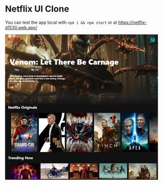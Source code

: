 
# Netflix UI Clone

You can test the app local with ``` npm i && npm start ``` or at https://netflix-d1530.web.app/

![plot](./preview.png)
